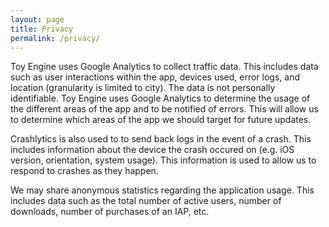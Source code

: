 ```yaml
---
layout: page
title: Privacy
permalink: /privacy/
---
```


Toy Engine uses Google Analytics to collect traffic data. This includes data such as user interactions within the app, devices used, error logs, and location (granularity is limited to city). The data is not personally identifiable. Toy Engine uses Google Analytics to determine the usage of the different areas of the app and to be notified of errors. This will allow us to determine which areas of the app we should target for future updates.

Crashlytics is also used to to send back logs in the event of a crash. This includes information about the device the crash occured on (e.g. iOS version, orientation, system usage). This information is used to allow us to respond to crashes as they happen.

We may share anonymous statistics regarding the application usage. This includes data such as the total number of active users, number of downloads, number of purchases of an IAP, etc.
